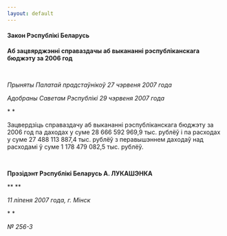 ```yaml
---
layout: default
---
```


#### Закон Рэспублікі Беларусь

<div data-align="center">

**Аб зацвярджэнні справаздачы аб выкананні рэспубліканскага бюджэту за
2006 год**

</div>

<div data-align="center">

 

</div>

<div data-align="right">

*Прыняты Палатай прадстаўнікоў 27 чэрвеня 2007 года*

</div>

<div data-align="right">

*Адобраны Саветам Рэспублікі 29 чэрвеня 2007 года*

</div>

<div data-align="right">

* *

</div>

<div>

Зацвердзіць справаздачу аб выкананні рэспубліканскага бюджэту за 2006
год па даходах у суме 28 666 592 969,9 тыс. рублёў і па расходах у
суме 27 488 113 887,4 тыс. рублёў з перавышэннем даходаў над
расходамі ў суме 1 178 479 082,5 тыс. рублёў.

</div>

<div>

 

</div>

<div data-align="right">

**Прэзідэнт Рэспублікі Беларусь А. ЛУКАШЭНКА**

</div>

<div data-align="right">

** **

</div>

<div>

*11 ліпеня 2007 года, г. Мінск*

</div>

<div>

* *

</div>

<div>

*№ 256-З*

</div>

<div>

 

</div>

<div>

 

</div>

<div>

 

</div>

<div>

 

</div>
